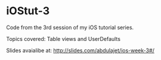 # iOStut-3
Code from the 3rd session of my iOS tutorial series.

Topics covered: Table views and UserDefaults

Slides avaialibe at: http://slides.com/abdulajet/ios-week-3#/
